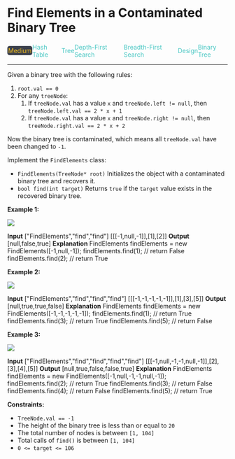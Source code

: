 # Find Elements in a Contaminated Binary Tree

<div style="display: flex; justify-content: space-between; align-items: center">
<div style="color: #fac31d;
padding: 2px; background-color: #3a3f4b; border-radius: 5px;">Medium</div>
<div style="color: #46c6c2">Hash Table</div>
<div style="color: #46c6c2">Tree</div>
<div style="color: #46c6c2">Depth-First Search</div>
<div style="color: #46c6c2">Breadth-First Search</div>
<div style="color: #46c6c2">Design</div>
<div style="color: #46c6c2">Binary Tree</div>
</div>

---

Given a binary tree with the following rules:

1.  `root.val == 0`
2.  For any `treeNode`:
    1.  If `treeNode.val` has a value `x` and `treeNode.left != null`, then `treeNode.left.val == 2 * x + 1`
    2.  If `treeNode.val` has a value `x` and `treeNode.right != null`, then `treeNode.right.val == 2 * x + 2`

Now the binary tree is contaminated, which means all `treeNode.val` have been changed to `-1`.

Implement the `FindElements` class:

*   `FindElements(TreeNode* root)` Initializes the object with a contaminated binary tree and recovers it.
*   `bool find(int target)` Returns `true` if the `target` value exists in the recovered binary tree.

**Example 1:**

![](https://assets.leetcode.com/uploads/2019/11/06/untitled-diagram-4-1.jpg)

**Input**
\["FindElements","find","find"\]
\[\[\[-1,null,-1\]\],\[1\],\[2\]\]
**Output**
\[null,false,true\]
**Explanation**
FindElements findElements = new FindElements(\[-1,null,-1\]); 
findElements.find(1); // return False 
findElements.find(2); // return True 

**Example 2:**

![](https://assets.leetcode.com/uploads/2019/11/06/untitled-diagram-4.jpg)

**Input**
\["FindElements","find","find","find"\]
\[\[\[-1,-1,-1,-1,-1\]\],\[1\],\[3\],\[5\]\]
**Output**
\[null,true,true,false\]
**Explanation**
FindElements findElements = new FindElements(\[-1,-1,-1,-1,-1\]);
findElements.find(1); // return True
findElements.find(3); // return True
findElements.find(5); // return False

**Example 3:**

![](https://assets.leetcode.com/uploads/2019/11/07/untitled-diagram-4-1-1.jpg)

**Input**
\["FindElements","find","find","find","find"\]
\[\[\[-1,null,-1,-1,null,-1\]\],\[2\],\[3\],\[4\],\[5\]\]
**Output**
\[null,true,false,false,true\]
**Explanation**
FindElements findElements = new FindElements(\[-1,null,-1,-1,null,-1\]);
findElements.find(2); // return True
findElements.find(3); // return False
findElements.find(4); // return False
findElements.find(5); // return True

**Constraints:**

*   `TreeNode.val == -1`
*   The height of the binary tree is less than or equal to `20`
*   The total number of nodes is between `[1, 104]`
*   Total calls of `find()` is between `[1, 104]`
*   `0 <= target <= 106`